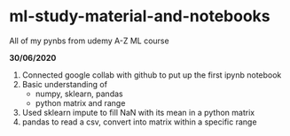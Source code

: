 # ml-study-material-and-notebooks
All of my pynbs from udemy A-Z ML course 

**30/06/2020**
1.  Connected google collab with github to put up the first ipynb notebook
2.  Basic understanding of 
    -   numpy, sklearn, pandas
    -   python matrix and range
3.  Used sklearn impute to fill NaN with its mean in a python matrix
4.  pandas to read a csv, convert into matrix within a specific range
